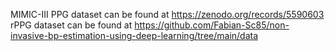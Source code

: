 MIMIC-III PPG dataset can be found at https://zenodo.org/records/5590603
rPPG dataset can be found at https://github.com/Fabian-Sc85/non-invasive-bp-estimation-using-deep-learning/tree/main/data
